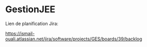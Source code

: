 # GestionJEE

Lien de planification Jira: 


https://ismail-ouali.atlassian.net/jira/software/projects/GES/boards/39/backlog
